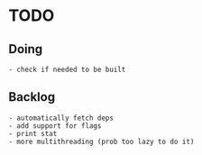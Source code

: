 # TODO
## Doing
    - check if needed to be built

## Backlog
    - automatically fetch deps
    - add support for flags
    - print stat
    - more multithreading (prob too lazy to do it)
